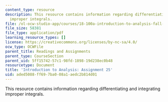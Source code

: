 ```yaml
---
content_type: resource
description: This resource contains information regarding differentiating and integrating
  improper integrals.
file: /ol-ocw-studio-app/courses/18-100a-introduction-to-analysis-fall-2012/aded5088ff697ba008a1aedc2b814d01_MIT18_100AF12_Assign_25.pdf
file_size: 58381
file_type: application/pdf
learning_resource_types: []
license: https://creativecommons.org/licenses/by-nc-sa/4.0/
ocw_type: OCWFile
parent_title: Readings and Assignments
parent_type: CourseSection
parent_uid: 5ff15742-57c1-98fd-1898-19d238ec0b48
resourcetype: Document
title: 'Introduction to Analysis: Assignment 25'
uid: aded5088-ff69-7ba0-08a1-aedc2b814d01
---
```

This resource contains information regarding differentiating and integrating improper integrals.